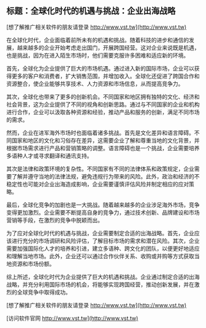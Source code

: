 ## **标题：全球化时代的机遇与挑战：企业出海战略**

[想了解推广相关软件的朋友请登录 http://www.vst.tw](http://www.vst.tw)

在全球化时代，企业面临着前所未有的机遇和挑战。随着科技的进步和通信的发展，越来越多的企业开始考虑走出国门，开展跨国经营。这对企业来说既是机遇，也是挑战，因为在进入陌生市场时，他们需要克服许多困难和适应新的环境。

首先，全球化为企业提供了巨大的市场机遇。通过进入新的国际市场，企业可以获得更多的客户和消费者，扩大销售范围，并增加收入。全球化还促进了跨国合作和资源整合，使企业能够共享技术、人力资源和市场信息，从而提高竞争力。

其次，全球化也带来了更多的创新机会。不同国家和地区拥有独特的文化、经济和社会背景，这为企业提供了不同的视角和创新思路。通过与不同国家的企业和机构进行合作，企业可以汲取各种资源和经验，推动产品和服务的创新，满足不同市场的需求。

然而，企业在进军海外市场时也面临着诸多挑战。首先是文化差异和语言障碍。不同国家和地区的文化和习俗存在差异，这需要企业了解和尊重当地的文化背景，并根据市场需求进行产品和营销策略的调整。语言障碍也是一个挑战，企业需要培养多语种人才或寻求翻译和通讯支持。

其次是法律和政策环境的复杂性。不同国家有不同的法律体系和政策规定，企业需要了解并遵守当地的法律法规，避免违规行为带来的风险。此外，政治和经济的不稳定性也可能对企业出海造成影响，企业需要谨慎评估风险并制定相应的应对策略。

最后，全球化竞争的加剧也是一大挑战。随着越来越多的企业涉足海外市场，竞争变得更加激烈。企业需要不断提高自身的竞争力，通过技术创新、品牌建设和市场营销等手段，在激烈的竞争中脱颖而出。

为了应对全球化时代的机遇与挑战，企业需要制定合适的出海战略。首先，企业应该进行充分的市场调研和风险评估，了解目标市场的需求和潜在风险。其次，企业需要加强国际化人才的培养和引进，建立多语种、跨文化的团队，以便更好地适应和理解当地市场。此外，企业还可以通过合作伙伴关系、收购或并购等方式获取当地资源和市场份额。

综上所述，全球化时代为企业提供了巨大的机遇和挑战。企业通过制定合适的出海战略，并充分利用国际市场的机会，将能够实现跨国经营，推动创新发展，并在激烈的全球竞争中取得成功。

[想了解推广相关软件的朋友请登录 http://www.vst.tw](http://www.vst.tw)


[访问软件官网 http://www.vst.tw](http://www.vst.tw)
